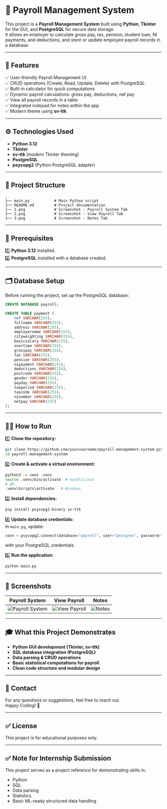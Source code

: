 # 📑 Payroll Management System

This project is a **Payroll Management System** built using **Python**, **Tkinter** for the GUI, and **PostgreSQL** for secure data storage.  
It allows an employer to calculate gross pay, tax, pension, student loan, NI payments, and deductions, and store or update employee payroll records in a database.

---

## 📌 Features

✅ User-friendly Payroll Management UI  
✅ CRUD operations (Create, Read, Update, Delete) with PostgreSQL  
✅ Built-in calculator for quick computations  
✅ Dynamic payroll calculations: gross pay, deductions, net pay  
✅ View all payroll records in a table  
✅ Integrated notepad for notes within the app  
✅ Modern theme using **sv-ttk**

---

## ⚙️ Technologies Used

- **Python 3.12**
- **Tkinter**
- **sv-ttk** (modern Tkinter theming)
- **PostgreSQL**
- **psycopg2** (Python PostgreSQL adapter)

---

## 📂 Project Structure

```
.
├── main.py           # Main Python script
├── README.md         # Project documentation
├── 1.png             # Screenshot - Payroll System Tab
├── 2.png             # Screenshot - View Payroll Tab
├── 3.png             # Screenshot - Notes Tab
```

---

## 🔑 Prerequisites

1️⃣ **Python 3.12** installed.  
2️⃣ **PostgreSQL** installed with a database created.

---

## 🗂️ Database Setup

Before running the project, set up the PostgreSQL database:

```sql
CREATE DATABASE payroll;

CREATE TABLE payment (
    ref VARCHAR(255),
    fullname VARCHAR(255),
    address VARCHAR(255),
    employername VARCHAR(255),
    cityweighting VARCHAR(255),
    basicsalary VARCHAR(255),
    overtime VARCHAR(255),
    grosspay VARCHAR(255),
    tax VARCHAR(255),
    pension VARCHAR(255),
    nipayment VARCHAR(255),
    deductions VARCHAR(255),
    postcode VARCHAR(255),
    gender VARCHAR(255),
    payday VARCHAR(255),
    taxperiod VARCHAR(255),
    taxcode VARCHAR(255),
    ninumber VARCHAR(255),
    netpay VARCHAR(255)
);
```

---

## 🏃‍♂️ How to Run

1️⃣ **Clone the repository:**

```bash
git clone https://github.com/yourusername/payroll-management-system.git
cd payroll-management-system
```

2️⃣ **Create & activate a virtual environment:**

```bash
python3 -m venv .venv
source .venv/bin/activate  # macOS/Linux
# OR
.venv\Scripts\activate   # Windows
```

3️⃣ **Install dependencies:**

```bash
pip install psycopg2-binary sv-ttk
```

4️⃣ **Update database credentials:**  
In `main.py`, update:

```python
conn = psycopg2.connect(database="payroll", user="postgres", password="your_password", host="localhost", port="5432")
```

with your PostgreSQL credentials.

5️⃣ **Run the application:**

```bash
python main.py
```

---

## 📸 Screenshots

| Payroll System | View Payroll | Notes |
|---|---|---|
| ![Payroll System](1.png) | ![View Payroll](2.png) | ![Notes](3.png) |

---

## 🎓 What this Project Demonstrates

- **Python GUI development (Tkinter, sv-ttk)**  
- **SQL database integration (PostgreSQL)**  
- **Data parsing & CRUD operations**  
- **Basic statistical computations for payroll**  
- **Clean code structure and modular design**

---

## 📧 Contact

For any questions or suggestions, feel free to reach out.  
Happy Coding! 🚀

---

## ✅ License

This project is for educational purposes only.

---

## ✅ Note for Internship Submission

This project serves as a project reference for demonstrating skills in:
- Python
- SQL
- Data parsing
- Statistics
- Basic ML-ready structured data handling
